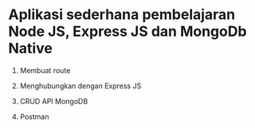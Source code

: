 # Aplikasi sederhana pembelajaran Node JS, Express JS dan MongoDb Native

1. Membuat route

2. Menghubungkan dengan Express JS

3. CRUD API MongoDB

4. Postman